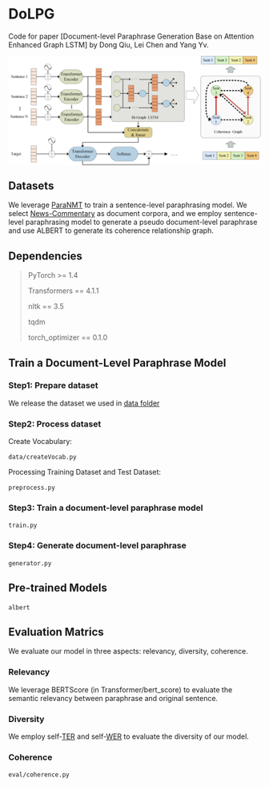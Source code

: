 # DoLPG

Code for paper  [Document-level Paraphrase Generation Base on Attention Enhanced Graph LSTM]  by Dong Qiu,
Lei Chen and Yang Yv.

<img src="https://github.com/poisonlei/DoLPG/blob/main/img/PG.png?raw=true" width = "800" alt="overview" align=center />

## Datasets

We leverage [ParaNMT](https://www.cs.cmu.edu/~jwieting/) to train a sentence-level paraphrasing model. We
select [News-Commentary](http://www.statmt.org/wmt20/translation-task.html) as document corpora, and we employ sentence-level paraphrasing
model to generate a pseudo document-level paraphrase and use ALBERT to generate its coherence relationship graph.

## Dependencies

> PyTorch >= 1.4
> 
>Transformers == 4.1.1
> 
>nltk == 3.5
> 
>tqdm
> 
>torch_optimizer == 0.1.0

## Train a Document-Level Paraphrase Model

### Step1: Prepare dataset

We release the dataset we used in [data folder](https://github.com/L-Zhe/CoRPG/releases/download/model/news-commentary.zip)

### Step2: Process dataset

Create Vocabulary:

```shell
data/createVocab.py 
```

Processing Training Dataset and Test Dataset:

```shell
preprocess.py 
```

### Step3: Train a document-level paraphrase model

```shell
train.py
```

### Step4: Generate document-level paraphrase

```shell
generator.py
```

## Pre-trained Models

```shell
albert
```

## Evaluation Matrics

We evaluate our model in three aspects: relevancy, diversity, coherence.

### Relevancy

We leverage BERTScore (in Transformer/bert_score) to evaluate the semantic relevancy between paraphrase and original sentence.

### Diversity

We employ self-[TER](https://github.com/jhclark/multeval) and self-[WER](https://github.com/belambert/asr-evaluation) to evaluate the
diversity of our model.

### Coherence

```shell
eval/coherence.py
```
